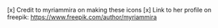 [x] Credit to myriammira on making these icons
[x] Link to her profile on freepik: https://www.freepik.com/author/myriammira